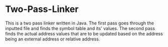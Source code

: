 # Two-Pass-Linker
This is a two pass linker written in Java. The first pass goes through the inputted file and finds the symbol table and its' values. The second pass finds the actual address values that are to be updated based on the address being an external address or relative address.
